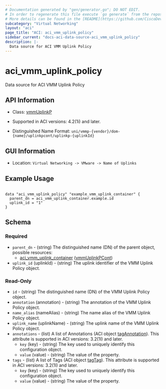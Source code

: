 ```yaml
---
# Documentation generated by "gen/generator.go"; DO NOT EDIT.
# In order to regenerate this file execute `go generate` from the repository root.
# More details can be found in the [README](https://github.com/CiscoDevNet/terraform-provider-aci/blob/master/README.md).
subcategory: "Virtual Networking"
layout: "aci"
page_title: "ACI: aci_vmm_uplink_policy"
sidebar_current: "docs-aci-data-source-aci_vmm_uplink_policy"
description: |-
  Data source for ACI VMM Uplink Policy
---
```


# aci_vmm_uplink_policy #

Data source for ACI VMM Uplink Policy

## API Information ##

* Class: [vmmUplinkP](https://pubhub.devnetcloud.com/media/model-doc-latest/docs/app/index.html#/objects/vmmUplinkP/overview)

* Supported in ACI versions: 4.2(1i) and later.

* Distinguished Name Format: `uni/vmmp-{vendor}/dom-{name}/uplinkpcont/uplinkp-{uplinkId}`

## GUI Information ##

* Location: `Virtual Networking -> VMware -> Name of Uplinks`

## Example Usage ##

```hcl

data "aci_vmm_uplink_policy" "example_vmm_uplink_container" {
  parent_dn = aci_vmm_uplink_container.example.id
  uplink_id = "1"
}

```

## Schema ##

### Required ###

* `parent_dn` - (string) The distinguished name (DN) of the parent object, possible resources:
  - [aci_vmm_uplink_container](https://registry.terraform.io/providers/CiscoDevNet/aci/latest/docs/resources/vmm_uplink_container) ([vmmUplinkPCont](https://pubhub.devnetcloud.com/media/model-doc-latest/docs/app/index.html#/objects/vmmUplinkPCont/overview))
* `uplink_id` (uplinkId) - (string) The uplink identifier of the VMM Uplink Policy object.

### Read-Only ###

* `id` - (string) The distinguished name (DN) of the VMM Uplink Policy object.
* `annotation` (annotation) - (string) The annotation of the VMM Uplink Policy object.
* `name_alias` (nameAlias) - (string) The name alias of the VMM Uplink Policy object.
* `uplink_name` (uplinkName) - (string) The uplink name of the VMM Uplink Policy object.
* `annotations` - (list) A list of Annotations (ACI object [tagAnnotation](https://pubhub.devnetcloud.com/media/model-doc-latest/docs/app/index.html#/objects/tagAnnotation/overview)). This attribute is supported in ACI versions: 3.2(1l) and later.
    * `key` (key) - (string) The key used to uniquely identify this configuration object.
    * `value` (value) - (string) The value of the property.
* `tags` - (list) A list of Tags (ACI object [tagTag](https://pubhub.devnetcloud.com/media/model-doc-latest/docs/app/index.html#/objects/tagTag/overview)). This attribute is supported in ACI versions: 3.2(1l) and later.
    * `key` (key) - (string) The key used to uniquely identify this configuration object.
    * `value` (value) - (string) The value of the property.
